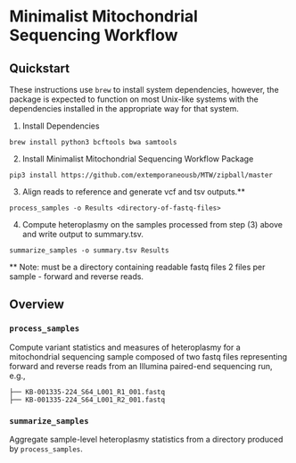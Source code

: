 # Minimalist Mitochondrial Sequencing Workflow


## Quickstart

These instructions use `brew` to install system dependencies, however,
the package is expected to function on most Unix-like systems with the
dependencies installed in the appropriate way for that system. 

1. Install Dependencies

```
brew install python3 bcftools bwa samtools
```

2. Install Minimalist Mitochondrial Sequencing Workflow Package

```
pip3 install https://github.com/extemporaneousb/MTW/zipball/master
```

3. Align reads to reference and generate vcf and tsv outputs.**

```
process_samples -o Results <directory-of-fastq-files>
```
 
4. Compute heteroplasmy on the samples processed from step (3) above
   and write output to summary.tsv.

```
summarize_samples -o summary.tsv Results
```

** Note: <directory-of-fastq-files> must be a directory containing
         readable fastq files 2 files per sample - forward and reverse 
         reads.


## Overview

### `process_samples`

Compute variant statistics and measures of heteroplasmy for a
mitochondrial sequencing sample composed of two fastq files
representing forward and reverse reads from an Illumina paired-end
sequencing run, e.g.,

```
├── KB-001335-224_S64_L001_R1_001.fastq
├── KB-001335-224_S64_L001_R2_001.fastq
```

### `summarize_samples`

Aggregate sample-level heteroplasmy statistics from a directory
produced by `process_samples`. 
   









